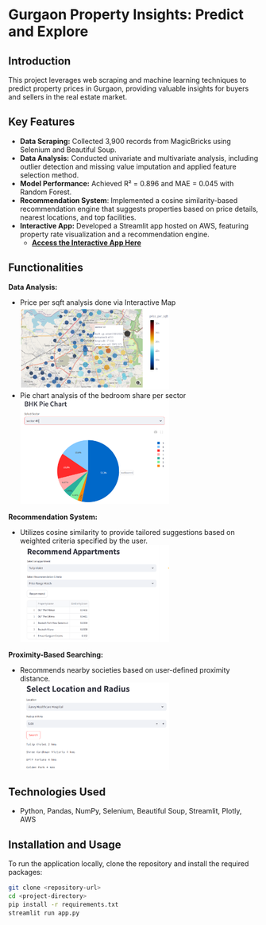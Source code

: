 # Gurgaon Property Insights: Predict and Explore

## Introduction
This project leverages web scraping and machine learning techniques to predict property prices in Gurgaon, providing valuable insights for buyers and sellers in the real estate market.

## Key Features
- **Data Scraping:** Collected 3,900 records from MagicBricks using Selenium and Beautiful Soup.
- **Data Analysis:** Conducted univariate and multivariate analysis, including outlier detection and missing value imputation and applied feature selection method.
- **Model Performance:** Achieved R² = 0.896 and MAE = 0.045 with Random Forest.
-  **Recommendation System**: Implemented a cosine similarity-based recommendation engine that suggests properties based on price details, nearest locations, and top facilities.
- **Interactive App:** Developed a Streamlit app hosted on AWS, featuring property rate visualization and a recommendation engine. 
  - **[Access the Interactive App Here](link_to_your_streamlit_app)**

## Functionalities

**Data Analysis:**
- Price per sqft analysis done via Interactive Map  
  <img src="images/geomap.png" alt="Price per Sqft Interactive Map" width="300" />
- Pie chart analysis of the bedroom share per sector  
  <img src="images/bhk_pie_chart.png" alt="Pie chart Analysis of the Bedroom share per sector" width="300" />

**Recommendation System:**
- Utilizes cosine similarity to provide tailored suggestions based on weighted criteria specified by the user.  
  <img src="images/recommend.png" alt="Recommendation Engine" width="300" />

**Proximity-Based Searching:**
- Recommends nearby societies based on user-defined proximity distance.  
  <img src="images/location_and_radius.png" alt="Proximity Engine" width="300" />

  
## Technologies Used
- Python, Pandas, NumPy, Selenium, Beautiful Soup, Streamlit, Plotly, AWS

## Installation and Usage
To run the application locally, clone the repository and install the required packages:
```bash
git clone <repository-url>
cd <project-directory>
pip install -r requirements.txt
streamlit run app.py
